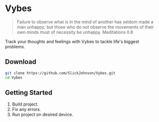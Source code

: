 # Vybes

> Failure to observe what is in the mind of another has seldom made a man unhappy; but those who do not observe the movements of their own minds must of necessity be unhappy. 
> Meditations II.8

Track your thoughts and feelings with Vybes to tackle life's biggest problems.

## Download

```sh
git clone https://github.com/SlickJohnson/Vybes.git
cd Vybes
```

## Getting Started

1) Build project.
2) Fix any errors.
3) Run project on desired device.

